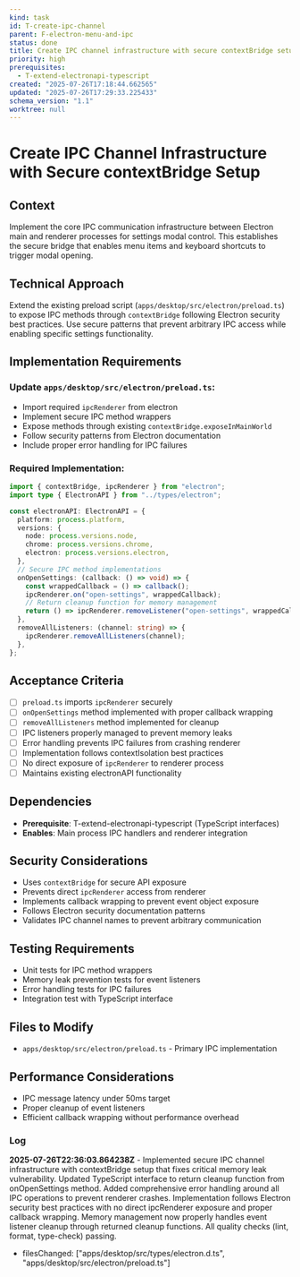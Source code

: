 ```yaml
---
kind: task
id: T-create-ipc-channel
parent: F-electron-menu-and-ipc
status: done
title: Create IPC channel infrastructure with secure contextBridge setup
priority: high
prerequisites:
  - T-extend-electronapi-typescript
created: "2025-07-26T17:18:44.662565"
updated: "2025-07-26T17:29:33.225433"
schema_version: "1.1"
worktree: null
---
```


# Create IPC Channel Infrastructure with Secure contextBridge Setup

## Context

Implement the core IPC communication infrastructure between Electron main and renderer processes for settings modal control. This establishes the secure bridge that enables menu items and keyboard shortcuts to trigger modal opening.

## Technical Approach

Extend the existing preload script (`apps/desktop/src/electron/preload.ts`) to expose IPC methods through `contextBridge` following Electron security best practices. Use secure patterns that prevent arbitrary IPC access while enabling specific settings functionality.

## Implementation Requirements

### Update `apps/desktop/src/electron/preload.ts`:

- Import required `ipcRenderer` from electron
- Implement secure IPC method wrappers
- Expose methods through existing `contextBridge.exposeInMainWorld`
- Follow security patterns from Electron documentation
- Include proper error handling for IPC failures

### Required Implementation:

```typescript
import { contextBridge, ipcRenderer } from "electron";
import type { ElectronAPI } from "../types/electron";

const electronAPI: ElectronAPI = {
  platform: process.platform,
  versions: {
    node: process.versions.node,
    chrome: process.versions.chrome,
    electron: process.versions.electron,
  },
  // Secure IPC method implementations
  onOpenSettings: (callback: () => void) => {
    const wrappedCallback = () => callback();
    ipcRenderer.on("open-settings", wrappedCallback);
    // Return cleanup function for memory management
    return () => ipcRenderer.removeListener("open-settings", wrappedCallback);
  },
  removeAllListeners: (channel: string) => {
    ipcRenderer.removeAllListeners(channel);
  },
};
```

## Acceptance Criteria

- [ ] `preload.ts` imports `ipcRenderer` securely
- [ ] `onOpenSettings` method implemented with proper callback wrapping
- [ ] `removeAllListeners` method implemented for cleanup
- [ ] IPC listeners properly managed to prevent memory leaks
- [ ] Error handling prevents IPC failures from crashing renderer
- [ ] Implementation follows contextIsolation best practices
- [ ] No direct exposure of `ipcRenderer` to renderer process
- [ ] Maintains existing electronAPI functionality

## Dependencies

- **Prerequisite**: T-extend-electronapi-typescript (TypeScript interfaces)
- **Enables**: Main process IPC handlers and renderer integration

## Security Considerations

- Uses `contextBridge` for secure API exposure
- Prevents direct `ipcRenderer` access from renderer
- Implements callback wrapping to prevent event object exposure
- Follows Electron security documentation patterns
- Validates IPC channel names to prevent arbitrary communication

## Testing Requirements

- Unit tests for IPC method wrappers
- Memory leak prevention tests for event listeners
- Error handling tests for IPC failures
- Integration test with TypeScript interface

## Files to Modify

- `apps/desktop/src/electron/preload.ts` - Primary IPC implementation

## Performance Considerations

- IPC message latency under 50ms target
- Proper cleanup of event listeners
- Efficient callback wrapping without performance overhead

### Log

**2025-07-26T22:36:03.864238Z** - Implemented secure IPC channel infrastructure with contextBridge setup that fixes critical memory leak vulnerability. Updated TypeScript interface to return cleanup function from onOpenSettings method. Added comprehensive error handling around all IPC operations to prevent renderer crashes. Implementation follows Electron security best practices with no direct ipcRenderer exposure and proper callback wrapping. Memory management now properly handles event listener cleanup through returned cleanup functions. All quality checks (lint, format, type-check) passing.

- filesChanged: ["apps/desktop/src/types/electron.d.ts", "apps/desktop/src/electron/preload.ts"]
